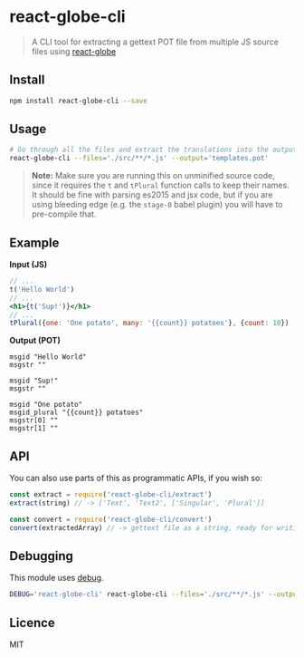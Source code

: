 # react-globe-cli

> A CLI tool for extracting a gettext POT file from multiple JS source files using [react-globe](https://github.com/queicherius/react-globe)

## Install

```bash
npm install react-globe-cli --save
```

## Usage

```bash
# Go through all the files and extract the translations into the output file
react-globe-cli --files='./src/**/*.js' --output='templates.pot'
```

> **Note:** Make sure you are running this on unminified source code, since it requires the
> `t` and `tPlural` function calls to keep their names. It should be fine with parsing es2015 
> and jsx code, but if you are using bleeding edge (e.g. the `stage-0` babel plugin)
> you will have to pre-compile that.

## Example

**Input (JS)**

```jsx
// ...
t('Hello World')
// ...
<h1>{t('Sup!')}</h1>
// ...
tPlural({one: 'One potato', many: '{{count}} potatoes'}, {count: 10})
```

**Output (POT)**

```pot
msgid "Hello World"
msgstr ""

msgid "Sup!"
msgstr ""

msgid "One potato"
msgid_plural "{{count}} potatoes"
msgstr[0] ""
msgstr[1] ""
```

## API

You can also use parts of this as programmatic APIs, if you wish so:

```js
const extract = require('react-globe-cli/extract')
extract(string) // -> ['Text', 'Text2', ['Singular', 'Plural']]

const convert = require('react-globe-cli/convert')
convert(extractedArray) // -> gettext file as a string, ready for writing
```

## Debugging

This module uses [debug](https://github.com/visionmedia/debug).

```bash
DEBUG='react-globe-cli' react-globe-cli --files='./src/**/*.js' --output='templates.pot'
```

## Licence

MIT

